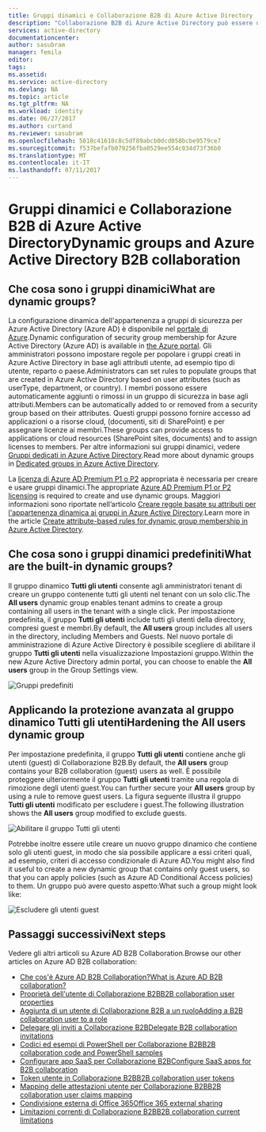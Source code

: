 ```yaml
---
title: Gruppi dinamici e Collaborazione B2B di Azure Active Directory | Microsoft Docs
description: "Collaborazione B2B di Azure Active Directory può essere usato con i gruppi dinamici di Azure AD"
services: active-directory
documentationcenter: 
author: sasubram
manager: femila
editor: 
tags: 
ms.assetid: 
ms.service: active-directory
ms.devlang: NA
ms.topic: article
ms.tgt_pltfrm: NA
ms.workload: identity
ms.date: 06/27/2017
ms.author: curtand
ms.reviewer: sasubram
ms.openlocfilehash: 5818c41610c8c5df89abcb0dcd058bcbe9579ce7
ms.sourcegitcommit: f537befafb079256fba0529ee554c034d73f36b0
ms.translationtype: MT
ms.contentlocale: it-IT
ms.lasthandoff: 07/11/2017
---
```

# <a name="dynamic-groups-and-azure-active-directory-b2b-collaboration"></a><span data-ttu-id="0153b-103">Gruppi dinamici e Collaborazione B2B di Azure Active Directory</span><span class="sxs-lookup"><span data-stu-id="0153b-103">Dynamic groups and Azure Active Directory B2B collaboration</span></span>

## <a name="what-are-dynamic-groups"></a><span data-ttu-id="0153b-104">Che cosa sono i gruppi dinamici</span><span class="sxs-lookup"><span data-stu-id="0153b-104">What are dynamic groups?</span></span>
<span data-ttu-id="0153b-105">La configurazione dinamica dell'appartenenza a gruppi di sicurezza per Azure Active Directory (Azure AD) è disponibile nel [portale di Azure](https://portal.azure.com).</span><span class="sxs-lookup"><span data-stu-id="0153b-105">Dynamic configuration of security group membership for Azure Active Directory (Azure AD) is available in [the Azure portal](https://portal.azure.com).</span></span> <span data-ttu-id="0153b-106">Gli amministratori possono impostare regole per popolare i gruppi creati in Azure Active Directory in base agli attributi utente, ad esempio tipo di utente, reparto o paese.</span><span class="sxs-lookup"><span data-stu-id="0153b-106">Administrators can set rules to populate groups that are created in Azure Active Directory based on user attributes (such as userType, department, or country).</span></span> <span data-ttu-id="0153b-107">I membri possono essere automaticamente aggiunti o rimossi in un gruppo di sicurezza in base agli attributi.</span><span class="sxs-lookup"><span data-stu-id="0153b-107">Members can be automatically added to or removed from a security group based on their attributes.</span></span> <span data-ttu-id="0153b-108">Questi gruppi possono fornire accesso ad applicazioni o a risorse cloud, (documenti, siti di SharePoint) e per assegnare licenze ai membri.</span><span class="sxs-lookup"><span data-stu-id="0153b-108">These groups can provide access to applications or cloud resources (SharePoint sites, documents) and to assign licenses to members.</span></span> <span data-ttu-id="0153b-109">Per altre informazioni sui gruppi dinamici, vedere [Gruppi dedicati in Azure Active Directory](active-directory-accessmanagement-dedicated-groups.md).</span><span class="sxs-lookup"><span data-stu-id="0153b-109">Read more about dynamic groups in [Dedicated groups in Azure Active Directory](active-directory-accessmanagement-dedicated-groups.md).</span></span>

<span data-ttu-id="0153b-110">La [licenza di Azure AD Premium P1 o P2](https://azure.microsoft.com/pricing/details/active-directory/) appropriata è necessaria per creare e usare gruppi dinamici.</span><span class="sxs-lookup"><span data-stu-id="0153b-110">The appropriate [Azure AD Premium P1 or P2 licensing](https://azure.microsoft.com/pricing/details/active-directory/) is required to create and use dynamic groups.</span></span> <span data-ttu-id="0153b-111">Maggiori informazioni sono riportate nell’articolo [Creare regole basate su attributi per l'appartenenza dinamica ai gruppi in Azure Active Directory](active-directory-groups-dynamic-membership-azure-portal.md).</span><span class="sxs-lookup"><span data-stu-id="0153b-111">Learn more in the article [Create attribute-based rules for dynamic group membership in Azure Active Directory](active-directory-groups-dynamic-membership-azure-portal.md).</span></span>

## <a name="what-are-the-built-in-dynamic-groups"></a><span data-ttu-id="0153b-112">Che cosa sono i gruppi dinamici predefiniti</span><span class="sxs-lookup"><span data-stu-id="0153b-112">What are the built-in dynamic groups?</span></span>
<span data-ttu-id="0153b-113">Il gruppo dinamico **Tutti gli utenti** consente agli amministratori tenant di creare un gruppo contenente tutti gli utenti nel tenant con un solo clic.</span><span class="sxs-lookup"><span data-stu-id="0153b-113">The **All users** dynamic group enables tenant admins to create a group containing all users in the tenant with a single click.</span></span> <span data-ttu-id="0153b-114">Per impostazione predefinita, il gruppo **Tutti gli utenti** include tutti gli utenti della directory, compresi guest e membri.</span><span class="sxs-lookup"><span data-stu-id="0153b-114">By default, the **All users** group includes all users in the directory, including Members and Guests.</span></span>
<span data-ttu-id="0153b-115">Nel nuovo portale di amministrazione di Azure Active Directory è possibile scegliere di abilitare il gruppo **Tutti gli utenti** nella visualizzazione Impostazioni gruppo.</span><span class="sxs-lookup"><span data-stu-id="0153b-115">Within the new Azure Active Directory admin portal, you can choose to enable the **All users** group in the Group Settings view.</span></span>

![Gruppi predefiniti](media/active-directory-b2b-dynamic-groups/built-in-groups.png)

## <a name="hardening-the-all-users-dynamic-group"></a><span data-ttu-id="0153b-117">Applicando la protezione avanzata al gruppo dinamico Tutti gli utenti</span><span class="sxs-lookup"><span data-stu-id="0153b-117">Hardening the All users dynamic group</span></span>
<span data-ttu-id="0153b-118">Per impostazione predefinita, il gruppo **Tutti gli utenti** contiene anche gli utenti (guest) di Collaborazione B2B.</span><span class="sxs-lookup"><span data-stu-id="0153b-118">By default, the **All users** group contains your B2B collaboration (guest) users as well.</span></span> <span data-ttu-id="0153b-119">È possibile proteggere ulteriormente il gruppo **Tutti gli utenti** tramite una regola di rimozione degli utenti guest.</span><span class="sxs-lookup"><span data-stu-id="0153b-119">You can further secure your **All users** group by using a rule to remove guest users.</span></span> <span data-ttu-id="0153b-120">La figura seguente illustra il gruppo **Tutti gli utenti** modificato per escludere i guest.</span><span class="sxs-lookup"><span data-stu-id="0153b-120">The following illustration shows the **All users** group modified to exclude guests.</span></span>

![Abilitare il gruppo Tutti gli utenti](media/active-directory-b2b-dynamic-groups/enable-all-users-group.png)

<span data-ttu-id="0153b-122">Potrebbe inoltre essere utile creare un nuovo gruppo dinamico che contiene solo gli utenti guest, in modo che sia possibile applicare a essi criteri quali, ad esempio, criteri di accesso condizionale di Azure AD.</span><span class="sxs-lookup"><span data-stu-id="0153b-122">You might also find it useful to create a new dynamic group that contains only guest users, so that you can apply policies (such as Azure AD Conditional Access policies) to them.</span></span>
<span data-ttu-id="0153b-123">Un gruppo può avere questo aspetto:</span><span class="sxs-lookup"><span data-stu-id="0153b-123">What such a group might look like:</span></span>

![Escludere gli utenti guest](media/active-directory-b2b-dynamic-groups/exclude-guest-users.png)

## <a name="next-steps"></a><span data-ttu-id="0153b-125">Passaggi successivi</span><span class="sxs-lookup"><span data-stu-id="0153b-125">Next steps</span></span>

<span data-ttu-id="0153b-126">Vedere gli altri articoli su Azure AD B2B Collaboration.</span><span class="sxs-lookup"><span data-stu-id="0153b-126">Browse our other articles on Azure AD B2B collaboration:</span></span>

* [<span data-ttu-id="0153b-127">Che cos'è Azure AD B2B Collaboration?</span><span class="sxs-lookup"><span data-stu-id="0153b-127">What is Azure AD B2B collaboration?</span></span>](active-directory-b2b-what-is-azure-ad-b2b.md)
* [<span data-ttu-id="0153b-128">Proprietà dell'utente di Collaborazione B2B</span><span class="sxs-lookup"><span data-stu-id="0153b-128">B2B collaboration user properties</span></span>](active-directory-b2b-user-properties.md)
* [<span data-ttu-id="0153b-129">Aggiunta di un utente di Collaborazione B2B a un ruolo</span><span class="sxs-lookup"><span data-stu-id="0153b-129">Adding a B2B collaboration user to a role</span></span>](active-directory-b2b-add-guest-to-role.md)
* [<span data-ttu-id="0153b-130">Delegare gli inviti a Collaborazione B2B</span><span class="sxs-lookup"><span data-stu-id="0153b-130">Delegate B2B collaboration invitations</span></span>](active-directory-b2b-delegate-invitations.md)
* [<span data-ttu-id="0153b-131">Codici ed esempi di PowerShell per Collaborazione B2B</span><span class="sxs-lookup"><span data-stu-id="0153b-131">B2B collaboration code and PowerShell samples</span></span>](active-directory-b2b-code-samples.md)
* [<span data-ttu-id="0153b-132">Configurare app SaaS per Collaborazione B2B</span><span class="sxs-lookup"><span data-stu-id="0153b-132">Configure SaaS apps for B2B collaboration</span></span>](active-directory-b2b-configure-saas-apps.md)
* [<span data-ttu-id="0153b-133">Token utente in Collaborazione B2B</span><span class="sxs-lookup"><span data-stu-id="0153b-133">B2B collaboration user tokens</span></span>](active-directory-b2b-user-token.md)
* [<span data-ttu-id="0153b-134">Mapping delle attestazioni utente per Collaborazione B2B</span><span class="sxs-lookup"><span data-stu-id="0153b-134">B2B collaboration user claims mapping</span></span>](active-directory-b2b-claims-mapping.md)
* [<span data-ttu-id="0153b-135">Condivisione esterna di Office 365</span><span class="sxs-lookup"><span data-stu-id="0153b-135">Office 365 external sharing</span></span>](active-directory-b2b-o365-external-user.md)
* [<span data-ttu-id="0153b-136">Limitazioni correnti di Collaborazione B2B</span><span class="sxs-lookup"><span data-stu-id="0153b-136">B2B collaboration current limitations</span></span>](active-directory-b2b-current-limitations.md)
